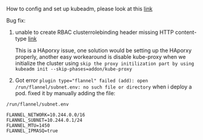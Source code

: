 
How to config and set up kubeadm, please look at this [link](https://computingforgeeks.com/install-kubernetes-cluster-ubuntu-jammy/)





Bug fix:
1. unable to create RBAC clusterrolebinding header missing HTTP content-type [link](https://github.com/kubernetes/kubeadm/issues/2699)
   
   This is a HAporxy issue, one solution would be setting up the HAporxy properly, another easy workearound is disable kube-proxy when we initialize the cluster using `skip the proxy initilization part by using kubeadm init --skip-phases=addon/kube-proxy`

2. Got error `plugin type="flannel" failed (add): open /run/flannel/subnet.env: no such file or directory`   when i deploy a pod.
   fixed it by manually adding the file:
```
/run/flannel/subnet.env

FLANNEL_NETWORK=10.244.0.0/16
FLANNEL_SUBNET=10.244.0.1/24
FLANNEL_MTU=1450
FLANNEL_IPMASQ=true
```

